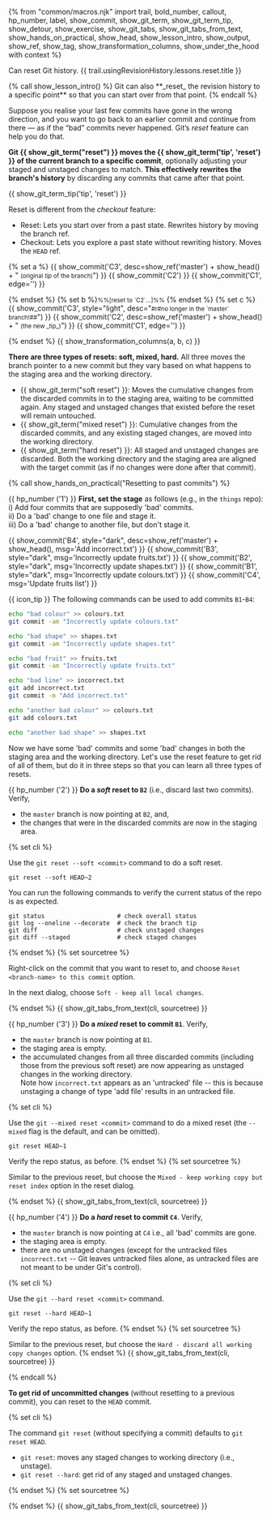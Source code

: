 {% from "common/macros.njk" import trail, bold_number, callout, hp_number, label, show_commit, show_git_term, show_git_term_tip, show_detour, show_exercise, show_git_tabs, show_git_tabs_from_text, show_hands_on_practical, show_head, show_lesson_intro, show_output, show_ref, show_tag, show_transformation_columns, show_under_the_hood with context %}

<span id="prereqs"></span>
<span id="outcomes">Can reset Git history.</span>
<span id="title">{{ trail.usingRevisionHistory.lessons.reset.title }}</span>

<div id="body">
{% call show_lesson_intro() %}
Git can also **_reset_ the revision history to a specific point** so that you can start over from that point.
{% endcall %}

Suppose you realise your last few commits have gone in the wrong direction, and you want to go back to an earlier commit and continue from there — as if the “bad” commits never happened. Git’s _reset_ feature can help you do that.

**Git {{ show_git_term("reset") }} moves the {{ show_git_term('tip', 'reset') }} of the current branch to a specific commit**, optionally adjusting your staged and unstaged changes to match. **This effectively rewrites the branch's history** by discarding any commits that came after that point.

{{ show_git_term_tip('tip', 'reset') }}

Reset is different from the _checkout_ feature:

* Reset: Lets you start over from a past state. Rewrites history by moving the branch ref.
* Checkout: Lets you explore a past state without rewriting history. Moves the `HEAD` ref.

{% set a %}
{{ show_commit('C3', desc=show_ref('master') + show_head() + " <small>(original _tip_ of the branch)</small>") }}
{{ show_commit('C2') }}
{{ show_commit('C1', edge='') }}
<p/>
{% endset %}
{% set b %}<small>%%[reset to `C2`...]%%</small> {% endset %}
{% set c %}
{{ show_commit('C3', style="light", desc="<small><md>#r#no longer in the `master` branch!##</md></small>") }}
{{ show_commit('C2', desc=show_ref('master') + show_head() + " <small>(the new _tip_)</small>") }}
{{ show_commit('C1', edge='') }}
<p/>
{% endset %}
{{ show_transformation_columns(a, b, c) }}

**There are three types of resets: soft, mixed, hard.** All three moves the branch pointer to a new commit but they vary based on what happens to the staging area and the working directory.

* {{ show_git_term("soft reset") }}: Moves the cumulative changes from the discarded commits in to the staging area, waiting to be committed again. Any staged and unstaged changes that existed before the reset will remain untouched.
* {{ show_git_term("mixed reset") }}: Cumulative changes from the discarded commits, and any existing staged changes, are moved into the working directory.
* {{ show_git_term("hard reset") }}: All staged and unstaged changes are discarded. Both the working directory and the staging area are aligned with the target commit (as if no changes were done after that commit).


<!-- ================== start: HANDS-ON =========================== -->
{% call show_hands_on_practical("Resetting to past commits")  %}

{{ hp_number ('1') }} **First, set the stage** as follows (e.g., in the `things` repo):<br>
i) Add four commits that are supposedly 'bad' commits.<br>
ii) Do a 'bad' change to one file and stage it.<br>
iii) Do a 'bad' change to another file, but don't stage it.

{{ show_commit('B4', style="dark", desc=show_ref('master') + show_head(), msg='Add incorrect.txt') }}
{{ show_commit('B3', style="dark", msg='Incorrectly update fruits.txt') }}
{{ show_commit('B2', style="dark", msg='Incorrectly update shapes.txt') }}
{{ show_commit('B1', style="dark", msg='Incorrectly update colours.txt') }}
{{ show_commit('C4', msg='Update fruits list') }}
<p/>

{{ icon_tip }} The following commands can be used to add commits `B1`-`B4`:
```bash
echo "bad colour" >> colours.txt
git commit -am "Incorrectly update colours.txt"

echo "bad shape" >> shapes.txt
git commit -am "Incorrectly update shapes.txt"

echo "bad fruit" >> fruits.txt
git commit -am "Incorrectly update fruits.txt"

echo "bad line" >> incorrect.txt
git add incorrect.txt
git commit -m "Add incorrect.txt"

echo "another bad colour" >> colours.txt
git add colours.txt

echo "another bad shape" >> shapes.txt
```

Now we have some 'bad' commits and some 'bad' changes in both the staging area and the working directory. Let's use the reset feature to get rid of all of them, but do it in three steps so that you can learn all three types of resets.

{{ hp_number ('2') }} **Do a _soft_ reset to `B2`** (i.e., discard last two commits). Verify,

* the `master` branch is now pointing at `B2`, and,
* the changes that were in the discarded commits are now in the staging area.

{% set cli %} <!-- ------ start: Git Tabs --------------->

Use the `git reset --soft <commit>` command to do a soft reset.

```bash{.no-line-numbers}
git reset --soft HEAD~2
```
You can run the following commands to verify the current status of the repo is as expected.

```bash{.no-line-numbers}
git status                    # check overall status
git log --oneline --decorate  # check the branch tip
git diff                      # check unstaged changes
git diff --staged             # check staged changes
```
{% endset %}
{% set sourcetree %}

Right-click on the commit that you want to reset to, and choose `Reset <branch-name> to this commit` option.

<pic src="images/sourcetreeResetBranchToCommit.png" width="400" />

In the next dialog, choose `Soft - keep all local changes`.

<pic src="images/sourcetreeResetDialog.png" width="400" />

{% endset %}
{{ show_git_tabs_from_text(cli, sourcetree) }}
<!-- ------ end: Git Tabs -------------------------------->

{{ hp_number ('3') }} **Do a _mixed_ reset to commit `B1`**. Verify,

* the `master` branch is now pointing at `B1`.
* the staging area is empty.
* the accumulated changes from all three discarded commits (including those from the previous soft reset) are now appearing as unstaged changes in the working directory.<br>
  Note how `incorrect.txt` appears as an 'untracked' file -- this is because unstaging a change of type 'add file' results in an untracked file.

{% set cli %} <!-- ------ start: Git Tabs --------------->

Use the `git --mixed reset <commit>` command to do a mixed reset (the `--mixed` flag is the default, and can be omitted).

```bash{.no-line-numbers}
git reset HEAD~1
```
Verify the repo status, as before.
{% endset %}
{% set sourcetree %}

Similar to the previous reset, but choose the `Mixed - keep working copy but reset index` option in the reset dialog.

<pic src="images/sourcetreeResetDialogMixed.png" width="400" />
{% endset %}
{{ show_git_tabs_from_text(cli, sourcetree) }}
<!-- ------ end: Git Tabs -------------------------------->

{{ hp_number ('4') }} **Do a _hard_ reset to commit `C4`**. Verify,

* the `master` branch is now pointing at `C4` i.e., all 'bad' commits are gone.
* the staging area is empty.
* there are no unstaged changes (except for the untracked files `incorrect.txt` -- Git leaves untracked files alone, as untracked files are not meant to be under Git's control).

{% set cli %} <!-- ------ start: Git Tabs --------------->

Use the `git --hard reset <commit>` command.

```bash{.no-line-numbers}
git reset --hard HEAD~1
```
Verify the repo status, as before.
{% endset %}
{% set sourcetree %}

Similar to the previous reset, but choose the `Hard - discard all working copy changes` option.
{% endset %}
{{ show_git_tabs_from_text(cli, sourcetree) }}
<!-- ------ end: Git Tabs -------------------------------->

{% endcall %}<!-- ===== end: HANDS-ON ============================ -->


**To get rid of uncommitted changes** (without resetting to a previous commit), you can reset to the `HEAD` commit.

{% set cli %} <!-- ------ start: Git Tabs --------------->

The command `git reset` (without specifying a commit) defaults to `git reset HEAD`.
* `git reset`: moves any staged changes to working directory (i.e., unstage).
* `git reset --hard`: get rid of any staged and unstaged changes.

{% endset %}
{% set sourcetree %}

<pic src="images/sourcetreeResetCurrentChanges.png" width="400" />
{% endset %}
{{ show_git_tabs_from_text(cli, sourcetree) }}
<!-- ------ end: Git Tabs -------------------------------->

</div>

<div id="extras">

<include src="detour-reset-tracking-branch-fragment.md" />
</div>

